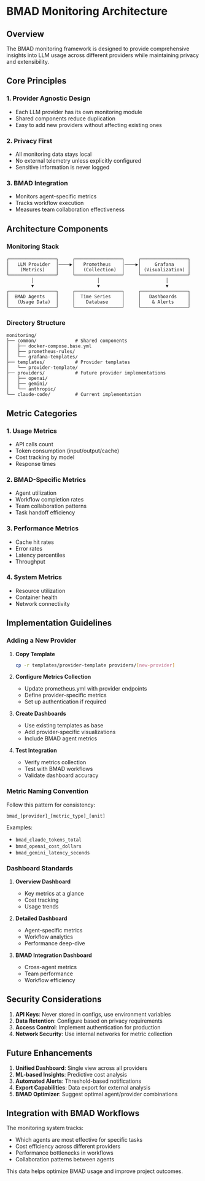 # BMAD Monitoring Architecture

## Overview

The BMAD monitoring framework is designed to provide comprehensive insights into LLM usage across different providers while maintaining privacy and extensibility.

## Core Principles

### 1. **Provider Agnostic Design**
- Each LLM provider has its own monitoring module
- Shared components reduce duplication
- Easy to add new providers without affecting existing ones

### 2. **Privacy First**
- All monitoring data stays local
- No external telemetry unless explicitly configured
- Sensitive information is never logged

### 3. **BMAD Integration**
- Monitors agent-specific metrics
- Tracks workflow execution
- Measures team collaboration effectiveness

## Architecture Components

### Monitoring Stack
```
┌─────────────────┐     ┌─────────────────┐     ┌─────────────────┐
│   LLM Provider  │────▶│   Prometheus    │────▶│     Grafana     │
│    (Metrics)    │     │   (Collection)  │     │ (Visualization) │
└─────────────────┘     └─────────────────┘     └─────────────────┘
         │                       │                        │
         ▼                       ▼                        ▼
┌─────────────────┐     ┌─────────────────┐     ┌─────────────────┐
│  BMAD Agents    │     │  Time Series    │     │   Dashboards    │
│   (Usage Data)  │     │    Database     │     │    & Alerts     │
└─────────────────┘     └─────────────────┘     └─────────────────┘
```

### Directory Structure
```
monitoring/
├── common/              # Shared components
│   ├── docker-compose.base.yml
│   ├── prometheus-rules/
│   └── grafana-templates/
├── templates/           # Provider templates
│   └── provider-template/
├── providers/           # Future provider implementations
│   ├── openai/
│   ├── gemini/
│   └── anthropic/
└── claude-code/         # Current implementation
```

## Metric Categories

### 1. **Usage Metrics**
- API calls count
- Token consumption (input/output/cache)
- Cost tracking by model
- Response times

### 2. **BMAD-Specific Metrics**
- Agent utilization
- Workflow completion rates
- Team collaboration patterns
- Task handoff efficiency

### 3. **Performance Metrics**
- Cache hit rates
- Error rates
- Latency percentiles
- Throughput

### 4. **System Metrics**
- Resource utilization
- Container health
- Network connectivity

## Implementation Guidelines

### Adding a New Provider

1. **Copy Template**
   ```bash
   cp -r templates/provider-template providers/[new-provider]
   ```

2. **Configure Metrics Collection**
   - Update prometheus.yml with provider endpoints
   - Define provider-specific metrics
   - Set up authentication if required

3. **Create Dashboards**
   - Use existing templates as base
   - Add provider-specific visualizations
   - Include BMAD agent metrics

4. **Test Integration**
   - Verify metrics collection
   - Test with BMAD workflows
   - Validate dashboard accuracy

### Metric Naming Convention

Follow this pattern for consistency:
```
bmad_[provider]_[metric_type]_[unit]
```

Examples:
- `bmad_claude_tokens_total`
- `bmad_openai_cost_dollars`
- `bmad_gemini_latency_seconds`

### Dashboard Standards

1. **Overview Dashboard**
   - Key metrics at a glance
   - Cost tracking
   - Usage trends

2. **Detailed Dashboard**
   - Agent-specific metrics
   - Workflow analytics
   - Performance deep-dive

3. **BMAD Integration Dashboard**
   - Cross-agent metrics
   - Team performance
   - Workflow efficiency

## Security Considerations

1. **API Keys**: Never stored in configs, use environment variables
2. **Data Retention**: Configure based on privacy requirements
3. **Access Control**: Implement authentication for production
4. **Network Security**: Use internal networks for metric collection

## Future Enhancements

1. **Unified Dashboard**: Single view across all providers
2. **ML-based Insights**: Predictive cost analysis
3. **Automated Alerts**: Threshold-based notifications
4. **Export Capabilities**: Data export for external analysis
5. **BMAD Optimizer**: Suggest optimal agent/provider combinations

## Integration with BMAD Workflows

The monitoring system tracks:
- Which agents are most effective for specific tasks
- Cost efficiency across different providers
- Performance bottlenecks in workflows
- Collaboration patterns between agents

This data helps optimize BMAD usage and improve project outcomes.